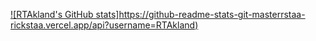 [![RTAkland's GitHub stats]https://github-readme-stats-git-masterrstaa-rickstaa.vercel.app/api?username=RTAkland)](https://github.com/anuraghazra/github-readme-stats)
